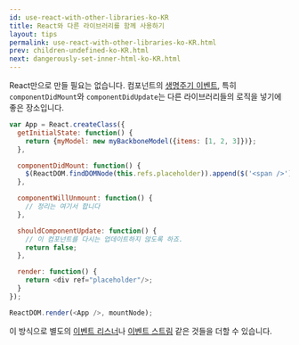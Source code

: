 ```yaml
---
id: use-react-with-other-libraries-ko-KR
title: React와 다른 라이브러리를 함께 사용하기
layout: tips
permalink: use-react-with-other-libraries-ko-KR.html
prev: children-undefined-ko-KR.html
next: dangerously-set-inner-html-ko-KR.html
---
```


React만으로 만들 필요는 없습니다. 컴포넌트의 [생명주기 이벤트](/docs/component-specs-ko-KR.html#lifecycle-methods), 특히 `componentDidMount`와 `componentDidUpdate`는 다른 라이브러리들의 로직을 넣기에 좋은 장소입니다.

```js
var App = React.createClass({
  getInitialState: function() {
    return {myModel: new myBackboneModel({items: [1, 2, 3]})};
  },

  componentDidMount: function() {
    $(ReactDOM.findDOMNode(this.refs.placeholder)).append($('<span />'));
  },

  componentWillUnmount: function() {
    // 정리는 여기서 합니다
  },

  shouldComponentUpdate: function() {
    // 이 컴포넌트를 다시는 업데이트하지 않도록 하죠.
    return false;
  },

  render: function() {
    return <div ref="placeholder"/>;
  }
});

ReactDOM.render(<App />, mountNode);
```

이 방식으로 별도의 [이벤트 리스너](/react/tips/dom-event-listeners-ko-KR.html)나 [이벤트 스트림](https://baconjs.github.io) 같은 것들을 더할 수 있습니다.
